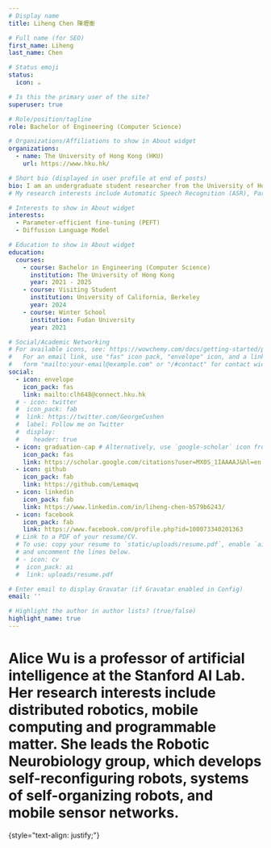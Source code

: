 ```yaml
---
# Display name
title: Liheng Chen 陳壢衡

# Full name (for SEO)
first_name: Liheng
last_name: Chen

# Status emoji
status:
  icon: ☕️

# Is this the primary user of the site?
superuser: true

# Role/position/tagline
role: Bachelor of Engineering (Computer Science)

# Organizations/Affiliations to show in About widget
organizations:
  - name: The University of Hong Kong (HKU)
    url: https://www.hku.hk/

# Short bio (displayed in user profile at end of posts)
bio: I am an undergraduate student researcher from the University of Hong Kong (HKU). My research interests include Parameter-Efficient Fine-Tuning (PEFT) and conditional non-autoregressive text generation. I serve as a Student Ambassador of HKU for three years.
# My research interests include Automatic Speech Recognition (ASR), Parameter-efficient fine-tuning (PEFT), Diffusion Model, and other topics regarding Natural Language Processing (NLP), and Machine Learning (ML).

# Interests to show in About widget
interests:
  - Parameter-efficient fine-tuning (PEFT)
  - Diffusion Language Model

# Education to show in About widget
education:
  courses:
    - course: Bachelor in Engineering (Computer Science)
      institution: The University of Hong Kong
      year: 2021 - 2025
    - course: Visiting Student
      institution: University of California, Berkeley
      year: 2024
    - course: Winter School
      institution: Fudan University
      year: 2021

# Social/Academic Networking
# For available icons, see: https://wowchemy.com/docs/getting-started/page-builder/#icons
#   For an email link, use "fas" icon pack, "envelope" icon, and a link in the
#   form "mailto:your-email@example.com" or "/#contact" for contact widget.
social:
  - icon: envelope
    icon_pack: fas
    link: mailto:clh648@connect.hku.hk
  # - icon: twitter
  #  icon_pack: fab
  #  link: https://twitter.com/GeorgeCushen
  #  label: Follow me on Twitter
  #  display:
  #    header: true
  - icon: graduation-cap # Alternatively, use `google-scholar` icon from `ai` icon pack
    icon_pack: fas
    link: https://scholar.google.com/citations?user=MX0S_1IAAAAJ&hl=en
  - icon: github
    icon_pack: fab
    link: https://github.com/Lemaqwq
  - icon: linkedin
    icon_pack: fab
    link: https://www.linkedin.com/in/liheng-chen-b579b6243/
  - icon: facebook
    icon_pack: fab
    link: https://www.facebook.com/profile.php?id=100073340201363
  # Link to a PDF of your resume/CV.
  # To use: copy your resume to `static/uploads/resume.pdf`, enable `ai` icons in `params.yaml`,
  # and uncomment the lines below.
  # - icon: cv
  #  icon_pack: ai
  #  link: uploads/resume.pdf

# Enter email to display Gravatar (if Gravatar enabled in Config)
email: ''

# Highlight the author in author lists? (true/false)
highlight_name: true
---
```


# Alice Wu is a professor of artificial intelligence at the Stanford AI Lab. Her research interests include distributed robotics, mobile computing and programmable matter. She leads the Robotic Neurobiology group, which develops self-reconfiguring robots, systems of self-organizing robots, and mobile sensor networks.
{style="text-align: justify;"}
